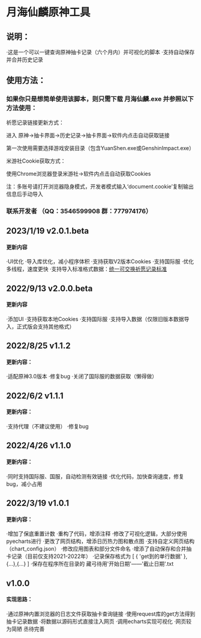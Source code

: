 # 月海仙麟原神工具
## 说明：

·这是一个可以一键查询原神抽卡记录（六个月内）并可视化的脚本
·支持自动保存并合并历史记录

## 使用方法：

### 如果你只是想简单使用该脚本，则只需下载 月海仙麟.exe 并参照以下方法使用：
祈愿记录链接更新方式：

进入 原神->抽卡界面->历史记录->抽卡界面->软件内点击自动获取链接

第一次使用需要选择游戏安装目录（包含YuanShen.exe或GenshinImpact.exe）

  

米游社Cookie获取方式：

使用Chrome浏览器登录米游社->软件内点击自动获取Cookies

注：多账号请打开浏览器隐身模式，开发者模式输入‘document.cookie’复制输出信息后手动导入

###            联系开发者 （QQ：3546599908  群：777974176）

## 2023/1/19   v2.0.1.beta
#### 更新内容
·UI优化
·导入库优化，减小程序体积
·支持获取V2版本Cookies
·支持国际服
·优化多线程，速度更快
·支持导入标准格式数据：[统一可交换祈愿记录标准](https://github.com/DGP-Studio/Snap.Genshin/wiki/StandardFormat#export_app)

## 2022/9/13   v2.0.0.beta
#### 更新内容
·添加UI
·支持获取本地Cookies
·支持国际服
·支持导入数据（仅限旧版本数据导入，正式版会支持其他格式）

## 2022/8/25   v1.1.2
#### 更新内容：
·适配原神3.0版本
·修复bug
·关闭了国际服的数据获取（懒得做）

## 2022/6/2   v1.1.1
#### 更新内容：
·支持代理（不建议使用）
·修复bug

## 2022/4/26   v1.1.0
#### 更新内容：
·同时支持国际服、国服，自动检测有效链接
·优化代码，加快查询速度，修复bug，减小占用

## 2022/3/19   v1.0.1 

#### 更新内容：
·增加了保底重置计数
·重构了代码，增添注释
·修改了可视化逻辑，大部分使用pyecharts进行
·更改了网页结构，增添日历热力图和散点图
·支持自定义网页结构（chart_config.json）
·修改应用图表和部分文件命名
·增添了自动保存和合并抽卡记录（目前仅支持2021-2022年）
·记录保存格式为  [ { 'get到的单行数据' },{...},{...} ]
·保存在程序所在目录的 藏弓待用'开始日期'——'截止日期'.txt

## v1.0.0
#### 实现思路：
·通过原神内置浏览器的日志文件获取抽卡查询链接
·使用request库的get方法得到抽卡记录数据
·将数据以源码形式直接注入网页
·调用echarts实现可视化
·网页较为简陋  丞待完善

